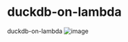 # duckdb-on-lambda
duckdb-on-lambda
![image](https://github.com/user-attachments/assets/c5b5d4eb-cd4f-42a3-89fe-9dfa452d9909)
